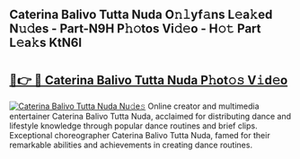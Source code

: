 ## Caterina Balivo Tutta Nuda O𝚗𝚕yf𝚊ns L𝚎a𝚔ed N𝚞𝚍es - Part-N9H P𝚑𝚘tos Vi𝚍𝚎o - H𝚘𝚝 Part L𝚎a𝚔s KtN6l

# <h2><a href="http://kf8w374.oniu.top/?m=Caterina+Balivo+Tutta+Nuda">🔗👉 🔴 Caterina Balivo Tutta Nuda P𝚑ot𝚘𝚜 V𝚒d𝚎o</a></h2>

[![Caterina Balivo Tutta Nuda Nu𝚍e𝚜](https://i.imgur.com/0qMVB7G.gif)](http://kf8w374.oniu.top/?m=Caterina+Balivo+Tutta+Nuda)
Online creator and multimedia entertainer Caterina Balivo Tutta Nuda, acclaimed for distributing dance and lifestyle knowledge through popular dance routines and brief clips. Exceptional choreographer Caterina Balivo Tutta Nuda, famed for their remarkable abilities and achievements in creating dance routines.  
